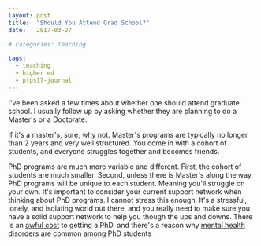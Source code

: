 ```yaml
---
layout: post
title:  "Should You Attend Grad School?"
date:   2017-03-27

# categories: Teaching

tags:
  - teaching
  - higher ed
  - pfps17-journal
---
```


I've been asked a few times about whether one should attend graduate school.
I usually follow up by asking whether they are planning to do a Master's or a Doctorate.

<!-- more -->

If it's a master's, sure, why not.
Master's programs are typically no longer than 2 years and very well structured.
You come in with a cohort of students, and everyone struggles together and becomes friends.

PhD programs are much more variable and different.
First, the cohort of students are much smaller.
Second, unless there is Master's along the way,
PhD programs will be unique to each student.
Meaning you'll struggle on your own.
It's important to consider your current support network when thinking about PhD programs.
I cannot stress this enough.
It's a stressful, lonely, and isolating world out there,
and you really need to make sure you have a solid support network to help you though the ups and downs.
There is an [awful cost][1] to getting a PhD,
and there's a reason why [mental health][2] disorders are common among PhD students

[1]: https://qz.com/547641/theres-an-awful-cost-to-getting-a-phd-that-no-one-talks-about/
[2]: http://www.sciencemag.org/careers/2017/04/phd-students-face-significant-mental-health-challenges
